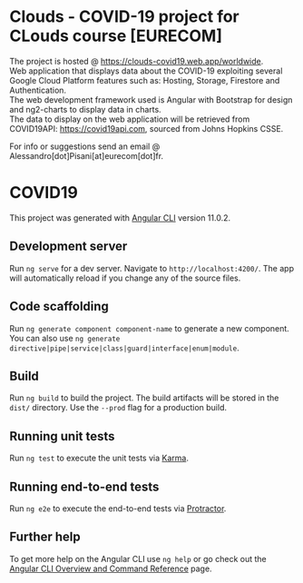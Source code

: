 # Clouds - COVID-19 project for CLouds course [EURECOM]

The project is hosted @ https://clouds-covid19.web.app/worldwide.  
Web application that displays data about the COVID-19 exploiting several Google Cloud Platform features such as: Hosting, Storage, Firestore and Authentication.  
The web development framework used is Angular with Bootstrap for design and ng2-charts to display data in charts.  
The data to display on the web application will be retrieved from COVID19API: https://covid19api.com, sourced from Johns Hopkins CSSE.  

For info or suggestions send an email @ Alessandro[dot]Pisani[at]eurecom[dot]fr.

# COVID19

This project was generated with [Angular CLI](https://github.com/angular/angular-cli) version 11.0.2.

## Development server

Run `ng serve` for a dev server. Navigate to `http://localhost:4200/`. The app will automatically reload if you change any of the source files.

## Code scaffolding

Run `ng generate component component-name` to generate a new component. You can also use `ng generate directive|pipe|service|class|guard|interface|enum|module`.

## Build

Run `ng build` to build the project. The build artifacts will be stored in the `dist/` directory. Use the `--prod` flag for a production build.

## Running unit tests

Run `ng test` to execute the unit tests via [Karma](https://karma-runner.github.io).

## Running end-to-end tests

Run `ng e2e` to execute the end-to-end tests via [Protractor](http://www.protractortest.org/).

## Further help

To get more help on the Angular CLI use `ng help` or go check out the [Angular CLI Overview and Command Reference](https://angular.io/cli) page.

